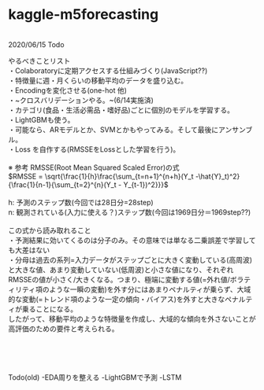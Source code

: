 # kaggle-m5forecasting
<br />
2020/06/15 Todo <br />

やるべきことリスト<br />
・Colaboratoryに定期アクセスする仕組みづくり(JavaScript??)<br />
・特徴量に週・月くらいの移動平均のデータを盛り込む。<br />
・Encodingを変化させる(one-hot 他)<br />
・~クロスバリデーションやる。~(6/14実施済)<br />
・カテゴリ(食品・生活必需品・嗜好品)ごとに個別のモデルを学習する。<br />
・LightGBMも使う。<br />
・可能なら、ARモデルとか、SVMとかもやってみる。そして最後にアンサンブル。<br />
・Loss を自作する(RMSSEをLossとした学習を行う)。<br />
<br />
※ 参考 RMSSE(Root Mean Squared Scaled Error)の式<br />
$RMSSE = \sqrt{\frac{1}{h}\frac{\sum_{t=n+1}^{n+h}(Y_t -\hat{Y}_t)^2}{\frac{1}{n-1}{\sum_{t=2}^{n}(Y_t - Y_{t-1})^2}}}$<br />
<br />
h: 予測のステップ数(今回では28日分=28step)<br />
n: 観測されている(入力に使える？)ステップ数(今回は1969日分＝1969step??)<br />
<br />
この式から読み取れること<br />
・予測結果に効いてくるのは分子のみ。その意味では単なる二乗誤差で学習しても大差はない<br />
・分母は過去の系列=入力データがステップごとに大きく変動している(高周波)と大きな値、あまり変動していない(低周波)と小さな値になり、それぞれRMSSEの値が小さく/大きくなる。つまり、極端に変動する値(=外れ値/ボラティリティ項のような一瞬の変動)を外す分にはあまりペナルティが乗らず、大域的な変動(=トレンド項のような一定の傾向・バイアス)を外すと大きなペナルティが乗ることになる。<br />
したがって、移動平均のような特徴量を作成し、大域的な傾向を外さないことが高評価のための要件と考えられる。

<br />
<br />
<br />

Todo(old)
-EDA周りを整える
-LightGBMで予測
-LSTM

